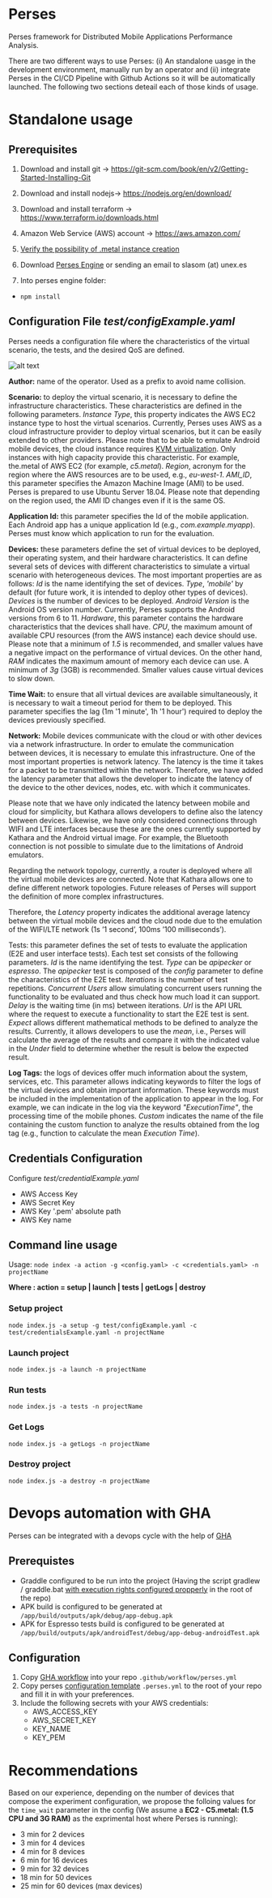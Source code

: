 
# Perses

Perses framework for Distributed Mobile Applications Performance Analysis.

There are two different ways to use Perses: (i) An standalone uasge in the development environment, manually run by an operator and (ii) integrate Perses in the CI/CD Pipeline with Github Actions so it will be automatically launched. The following two sections deteail each of those kinds of usage.

# Standalone usage

## Prerequisites

1. Download and install git -> https://git-scm.com/book/en/v2/Getting-Started-Installing-Git

2. Download and install nodejs-> https://nodejs.org/en/download/

3. Download and install terraform -> https://www.terraform.io/downloads.html

4. Amazon Web Service (AWS) account -> https://aws.amazon.com/

5. [Verify the possibility of .metal instance creation](MetalVerification.md)

6. Download [Perses Engine](https://github.com/perses-org/perses-engine) or sending an email to slasom (at) unex.es

7. Into perses engine folder:
- `npm install`



## Configuration File *test/configExample.yaml*
Perses needs a configuration file where the characteristics of the virtual scenario, the tests, and the desired QoS are defined.


![alt text](https://github.com/perses-org/perses/blob/main/Perses-configfile.png?raw=true)


**Author:** name of the operator. Used as a prefix to avoid name collision.

**Scenario:** to deploy the virtual scenario, it is necessary to define the infrastructure characteristics. These characteristics are defined in the following parameters.
_Instance Type_, this property indicates the AWS EC2 instance type to host the virtual scenarios. Currently, Perses uses AWS as a cloud infrastructure provider to deploy virtual scenarios, but it can be easily extended to other providers. Please note that to be able to emulate Android mobile devices, the cloud instance requires [KVM virtualization](https://developer.android.com/studio/run/emulator-acceleration). Only instances with high capacity provide this characteristic. For example, the.metal of AWS EC2 (for example, _c5.metal_).
_Region_, acronym for the region where the AWS resources are to be used, e.g., _eu-west-1_.
_AMI_ID_, this parameter specifies the Amazon Machine Image (AMI) to be used. Perses is prepared to use Ubuntu Server 18.04. Please note that depending on the region used, the AMI ID changes even if it is the same OS.

**Application Id:** this parameter specifies the Id of the mobile application. Each Android app has a unique application Id (e.g., _com.example.myapp_). Perses must know which application to run for the evaluation.

**Devices:** these parameters define the set of virtual devices to be deployed, their operating system, and their hardware characteristics. It can define several sets of devices with different characteristics to simulate a virtual scenario with heterogeneous devices. The most important properties are as follows: _Id_ is the name identifying the set of devices. _Type_, _'mobile'_ by default (for future work, it is intended to deploy other types of devices). _Devices_ is the number of devices to be deployed. _Android Version_ is the Android OS version number. Currently, Perses supports the Android versions from 6 to 11. _Hardware_, this parameter contains the hardware characteristics that the devices shall have. _CPU_, the maximum amount of available CPU resources (from the AWS instance) each device should use. Please note that a minimum of _1.5_ is recommended, and smaller values have a negative impact on the performance of virtual devices. On the other hand, _RAM_ indicates the maximum amount of memory each device can use. A minimum of _3g_ (3GB) is recommended. Smaller values cause virtual devices to slow down.


**Time Wait:** to ensure that all virtual devices are available simultaneously, it is necessary to wait a timeout period for them to be deployed. This parameter specifies the lag (1m '1 minute', 1h '1 hour') required to deploy the devices previously specified.



**Network:** Mobile devices communicate with the cloud or with other devices via a network infrastructure. In order to emulate the communication between devices, it is necessary to emulate this infrastructure. One of the most important properties is network latency. The latency is the time it takes for a packet to be transmitted within the network. Therefore, we have added the latency parameter that allows the developer to indicate the latency of the device to the other devices, nodes, etc. with which it communicates.


Please note that we have only indicated the latency between mobile and cloud for simplicity, but Kathara allows developers to define also the latency between devices. Likewise, we have only considered connections through WIFI and LTE interfaces because these are the ones currently supported by Kathara and the Android virtual image. For example, the Bluetooth connection is not possible to simulate due to the limitations of Android emulators.

Regarding the network topology, currently, a router is deployed where all the virtual mobile devices are connected. Note that Kathara allows one to define different network topologies. Future releases of Perses will support the definition of more complex infrastructures.

Therefore, the _Latency_ property indicates the additional average latency between the virtual mobile devices and the cloud node due to the emulation of the WIFI/LTE network (1s ’1 second’, 100ms ’100 milliseconds’).


Tests: this parameter defines the set of tests to evaluate the application (E2E and user interface tests). Each test set consists of the following parameters. _Id_ is the name identifying the test. _Type_ can be _apipecker_ or _espresso_. The _apipecker_ test is composed of the _config_ parameter to define the characteristics of the E2E test. _Iterations_ is the number of test repetitions. _Concurrent Users_ allow simulating concurrent users running the functionality to be evaluated and thus check how much load it can support. _Delay_ is the waiting time (in ms) between iterations. _Url_ is the API URL where the request to execute a functionality to start the E2E test is sent. _Expect_ allows different mathematical methods to be defined to analyze the results. Currently, it allows developers to use the _mean_, i.e., Perses will calculate the average of the results and compare it with the indicated value in the _Under_ field to determine whether the result is below the expected result.

**Log Tags:** the logs of devices offer much information about the system, services, etc. This parameter allows indicating keywords to filter the logs of the virtual devices and obtain important information. These keywords must be included in the implementation of the application to appear in the log. For example, we can indicate in the log via the keyword _"ExecutionTime"_, the processing time of the mobile phones. _Custom_ indicates the name of the file containing the custom function to analyze the results obtained from the log tag (e.g., function to calculate the mean _Execution Time_).


## Credentials Configuration

Configure *test/credentialExample.yaml*

- AWS Access Key
- AWS Secret Key
- AWS Key '.pem' absolute path
- AWS Key name


  

## Command line usage

Usage: `node index -a action -g <config.yaml> -c <credentials.yaml> -n projectName`

**Where : action = setup | launch | tests | getLogs | destroy** 

### Setup project
` node index.js -a setup -g test/configExample.yaml -c test/credentialsExample.yaml -n projectName `


### Launch project

`node index.js -a launch -n projectName`

### Run tests

`node index.js -a tests -n projectName`

### Get Logs

`node index.js -a getLogs -n projectName`
  
### Destroy project

`node index.js -a destroy -n projectName`

# Devops automation with GHA
Perses can be integrated with a devops cycle with the help of [GHA](https://github.com/features/actions)

## Prerequistes
 - Graddle configured to be run into the project (Having the script gradlew / graddle.bat [with execution rights configured propperly](https://stackoverflow.com/questions/17668265/gradlew-permission-denied) in the root of the repo)
 - APK build is configured to be generated at ``/app/build/outputs/apk/debug/app-debug.apk``
 - APK for Espresso tests build is configured to be generated at ``/app/build/outputs/apk/androidTest/debug/app-debug-androidTest.apk``
 
## Configuration
1. Copy [GHA workflow](https://github.com/perses-org/gha/blob/master/workflow/perses-workflow.yml) into your repo ``.github/workflow/perses.yml`` 
2. Copy perses [configuration template](https://github.com/perses-org/gha/blob/master/template/.perses.yml) ``.perses.yml`` to the root of your repo and fill it in with your preferences.
3. Include the following secrets with your AWS credentials:
   - AWS_ACCESS_KEY
   - AWS_SECRET_KEY
   - KEY_NAME
   - KEY_PEM

# Recommendations
Based on our experience, depending on the number of devices that compose the experiment configuration, we propose the folloing values for the ``time_wait`` parameter in the config (We assume a **EC2 - C5.metal: (1.5 CPU and 3G RAM)** as the exprimental host where Perses is running):
- 3 min for 2 devices
- 3 min for 4 devices
- 4 min for 8 devices
- 6 min for 16 devices
- 9 min for 32 devices
- 18 min for 50 devices
- 25 min for 60 devices (max devices)
